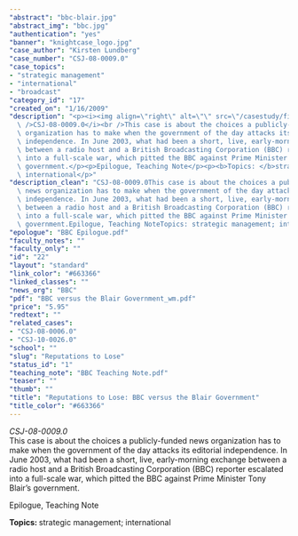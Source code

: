 ```yaml
---
"abstract": "bbc-blair.jpg"
"abstract_img": "bbc.jpg"
"authentication": "yes"
"banner": "knightcase_logo.jpg"
"case_author": "Kirsten Lundberg"
"case_number": "CSJ-08-0009.0"
"case_topics":
- "strategic management"
- "international"
- "broadcast"
"category_id": "17"
"created_on": "1/16/2009"
"description": "<p><i><img align=\"right\" alt=\"\" src=\"/casestudy/files/photos/248/bbc.gif\"\
  \ />CSJ-08-0009.0</i><br />This case is about the choices a publicly-funded news\
  \ organization has to make when the government of the day attacks its editorial\
  \ independence. In June 2003, what had been a short, live, early-morning exchange\
  \ between a radio host and a British Broadcasting Corporation (BBC) reporter escalated\
  \ into a full-scale war, which pitted the BBC against Prime Minister Tony Blair&rsquo;s\
  \ government.</p><p>Epilogue, Teaching Note</p><p><b>Topics: </b>strategic management;\
  \ international</p>"
"description_clean": "CSJ-08-0009.0This case is about the choices a publicly-funded\
  \ news organization has to make when the government of the day attacks its editorial\
  \ independence. In June 2003, what had been a short, live, early-morning exchange\
  \ between a radio host and a British Broadcasting Corporation (BBC) reporter escalated\
  \ into a full-scale war, which pitted the BBC against Prime Minister Tony Blair’s\
  \ government.Epilogue, Teaching NoteTopics: strategic management; international"
"epologue": "BBC Epilogue.pdf"
"faculty_notes": ""
"faculty_only": ""
"id": "22"
"layout": "standard"
"link_color": "#663366"
"linked_classes": ""
"news_org": "BBC"
"pdf": "BBC versus the Blair Government_wm.pdf"
"price": "5.95"
"redtext": ""
"related_cases":
- "CSJ-08-0006.0"
- "CSJ-10-0026.0"
"school": ""
"slug": "Reputations to Lose"
"status_id": "1"
"teaching_note": "BBC Teaching Note.pdf"
"teaser": ""
"thumb": ""
"title": "Reputations to Lose: BBC versus the Blair Government"
"title_color": "#663366"
---
```

<p><i><img align="right" alt="" src="/casestudy/files/photos/248/bbc.gif" />CSJ-08-0009.0</i><br />This case is about the choices a publicly-funded news organization has to make when the government of the day attacks its editorial independence. In June 2003, what had been a short, live, early-morning exchange between a radio host and a British Broadcasting Corporation (BBC) reporter escalated into a full-scale war, which pitted the BBC against Prime Minister Tony Blair&rsquo;s government.</p><p>Epilogue, Teaching Note</p><p><b>Topics: </b>strategic management; international</p>
